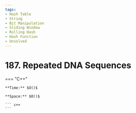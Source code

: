 ```yaml
---
tags:
- Hash Table
- String
- Bit Manipulation
- Sliding Window
- Rolling Hash
- Hash Function
- Unsolved
---
```



# 187. Repeated DNA Sequences

=== "C++"

    **Time:** $O()$

    **Space:** $O()$

    ``` c++
    ```